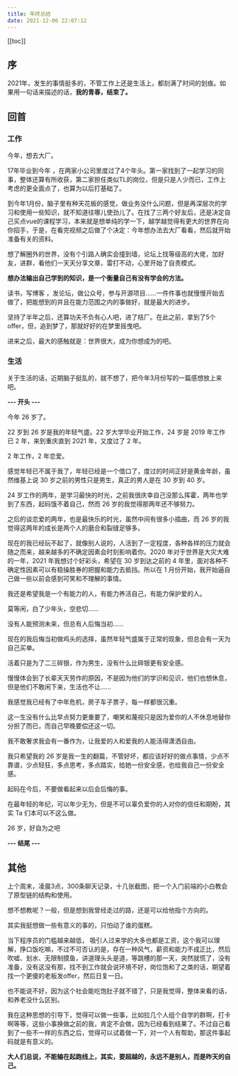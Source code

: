 ```yaml
---
title: 年终总结
date: 2021-12-06 22:07:12
---
```

[[toc]]
## 序

2021年，发生的事情挺多的，不管工作上还是生活上，都刻满了时间的划痕。如果用一句话来描述的话，**我的青春，结束了。**

## 回首

### 工作

今年，想去大厂。

17年毕业到今年 ，在两家小公司里度过了4个年头。第一家找到了一起学习的同事，整体还算有所收获，第二家担任类似TL的岗位，但是只是人少而已，工作上考虑的更全面点了，也算为以后打基础了。

到今年1月份，脑子里有种天花板的感觉，做业务没什么问题，但是再深层次的学习和使用一些知识，就不知道往哪儿使劲儿了。在找了三两个好友后，还是决定自己买点vue的课程学习，本来就是想单纯的学一下，越学越觉得有更大的世界在向你招手，于是，在看完视频之后做了个决定：今年想办法去大厂看看，然后就开始准备有关的资料。

想了解圈外的世界，没有个引路人确实会撞到墙，论坛上找等级高的大佬，加好友，进群，看他们一天天分享文章，雷打不动，心里开始了自责模式。

**想办法输出自己学到的知识，是一个衡量自己有没有学会的方法。**

读书，写博客 ，发论坛，做公众号，参与开源项目......一件件事也就慢慢开始去做了，把能想到的并且在能力范围之内的事做好，就是最大的进步。

坚持了半年之后，还算功夫不负有心人吧，进了桔厂。在此之前，拿到了5个offer，但，追到梦了，那就好好的在梦里摇曳吧。

进来之后，最大的感触就是：世界很大，成为你想成为的吧。

### 生活

关于生活的话，近期脑子挺乱的，就不想了，把今年3月份写的一篇感想放上来吧。

**--- 开头 ---**

今年 26 岁了。

22 岁到 26 岁是我的年轻气盛。22 岁大学毕业开始工作，24 岁是 2019 年工作已 2 年，来到重庆直到 2021 年，又度过了 2 年。

2 年工作，2 年恋爱。

感觉年轻已不属于我了，年轻已经是一个借口了，度过的时间正好是黄金年龄，虽然维基上说 30 岁之前的男性只是男生，真正的男人是在 30 岁到 40 岁。

24 岁工作的两年，是学习最快的时光，之前我很庆幸自己没那么挥霍，两年也学到了东西，起码饿不着自己，然而 26 岁的我觉得那两年还不够努力。

之后的谈恋爱的两年，也是最快乐的时光，虽然中间有很多小插曲，而 26 岁的我觉得这两年的成长是两个人的磨合和裂缝足够多。

现在的我已经玩不起了，就像别人说的，人活到了一定程度，各种各样的压力就会随之而来，越来越多的不确定因素会时刻影响着你。2020 年对于世界是大灾大难的一年，2021 年我想讨个好彩头，希望在 30 岁到达之前的 4 年里，面对各种不确定性因素可以有稳操胜券的把握和能力去抵挡。所以在 1 月份开始，我开始逼自己做一些以前会感到可笑和不理解的事情。

我还是希望我是一个有能力的人，有能力养活自己，有能力保护爱的人。

莫等闲，白了少年头，空悲切……

没有人能预测未来，但总有人后悔当初……

现在的我后悔当初做鸡头的选择，虽然年轻气盛属于正常的现象，但总会有一天为自己买单。

活着只是为了二三碎银，作为男生，没有什么比碎银更有安全感。

慢慢体会到了长辈天天劳作的原因，不是因为他们的学识和见识，他们也想休息，但是他们不敢闲下来，生活也不让……

我感觉我已经有了中年危机，房子车子票子，每一样都很沉重。

这一生没有什么比早点努力更重要了，嘲笑和蔑视只是因为爱你的人不休息地替你分担了而已，而自己早晚要偿还这一切。

我不敢奢求我会有一番作为，让我爱的人和爱我的人能活得潇洒自由。

我只希望我的 26 岁是我一生的翻篇，不管好坏，都应该好好的做点事情，少点不靠谱，少点轻狂，多点思考，多点踏实，给她一份安全感，也给我自己一份安全感。

起码在今后，不要做看起来以后会后悔的事。

在最年轻的年纪，可以年少无为，但是不可以辜负爱你的人对你的信任和期盼，其实 Ta 们本可以不这么做。

26 岁，好自为之吧

**--- 结尾 ---**



## 其他

上个周末，凌晨3点，300条聊天记录，十几张截图，把一个入门前端的小白教会了原型链的结构和使用。

想不想教呢？一般，但是想到我曾经走过的路，还是可以给他指个方向的。

其实我挺想做一些有意义的事的，只怕动了谁的蛋糕。

当下程序员的门槛越来越低， 吸引人过来学的大多也都是工资，这个我可以理解，挣口饭吃嘛，不过不可否认的是，存在一种风气，薪资和能力不成正比，然后吹嘘、划水、无限制摸鱼，讲道理头头是道，等跳槽的那一天，突然就慌了，没有准备，没有这没有那，找不到工作就会说环境不好，岗位饱和了之类的话，期望着找一个更傻的老板发offer，然后日复一日。

也不能说不好，因为这个社会能吃饱肚子就不错了，只是我觉得，整体来看的话，和养老没什么区别。

我在这种思想的引导下，觉得可以做一些事，比如拉几个人组个自学的群啊，打卡啊等等，这些小事换做之前的我，肯定不会做，因为已经看到结果了。不过自己看到了一些不一样的东西之后，觉得可以试着做一下，对一个人有帮助，那这件事起码就是有意义的。



**大人们总说，不能输在起跑线上，其实，要超越的，永远不是别人，而是昨天的自己。**
